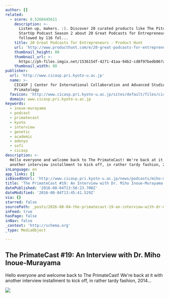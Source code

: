 ```yaml
---
author: []
related:
  - score: 0.5268445611
    description: >-
      Listen up, makers. :). Discover 20 curated products like The Pitch and
      StartUp Podcast Season 2 about 20 Great Podcasts for Entrepreneurs
      followed by 116 fol...
    title: 20 Great Podcasts for Entrepreneurs - Product Hunt
    url: 'http://www.producthunt.com/e/20-great-podcasts-for-entrepreneurs'
    thumbnail_height: 80
    thumbnail_url: >-
      https://ph-files.imgix.net/153615df-4271-41aa-94b2-cd8f97bedb06?auto=format&fit=crop&h=80&w=80&codec=mozjpeg&cs=strip
    thumbnail_width: 80
publisher:
  url: 'http://www.cicasp.pri.kyoto-u.ac.jp'
  name: >-
    CICASP | Center for International Collaboration and Advanced Studies in
    Primatology
  favicon: 'http://www.cicasp.pri.kyoto-u.ac.jp/sites/default/files/cicasp_favicon.ico'
  domain: www.cicasp.pri.kyoto-u.ac.jp
keywords:
  - inoue-murayama
  - podcast
  - primatecast
  - kyoto
  - interview
  - genetic
  - academic
  - adenyo
  - sofi
  - cicasp
description: >-
  Hello everyone and welcome back to The PrimateCast! We're back at it with
  another interview installment to kick off, in rather tardy fashion, 2014...
inLanguage: en
app_links: []
isBasedOnUrl: 'http://www.cicasp.pri.kyoto-u.ac.jp/news/podcasts/miho-murayama'
title: 'The PrimateCast #19: An Interview with Dr. Miho Inoue-Murayama'
datePublished: '2016-08-04T13:56:23.700Z'
dateModified: '2016-08-04T13:45:41.529Z'
via: {}
starred: false
sourcePath: _posts/2016-08-04-the-primatecast-19-an-interview-with-dr-miho-inoue-muraya.md
inFeed: true
hasPage: false
inNav: false
_context: 'http://schema.org'
_type: MediaObject

---
```

<article style=""><h1>The PrimateCast #19: An Interview with Dr. Miho Inoue-Murayama</h1><p>Hello everyone and welcome back to The PrimateCast! We're back at it with another interview installment to kick off, in rather tardy fashion, 2014...</p><img src="http://www.cicasp.pri.kyoto-u.ac.jp/sites/default/files/news/mihoatghanameetingwrc_-_professor_miho_murayama_opening_the_seminar_0.jpg" /></article>
